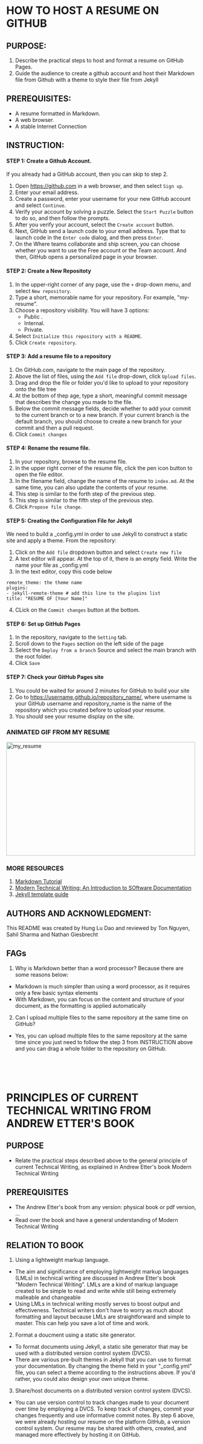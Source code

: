 # HOW TO HOST A RESUME ON GITHUB 

## PURPOSE:
1. Describe the practical steps to host and format a resume on GitHub Pages.
2. Guide the audience to create a github account and host their Markdown file from Github with a theme to style their file from Jekyll

## PREREQUISITES:
- A resume formatted in Markdown.
- A web browser.
- A stable Internet Connection

## INSTRUCTION:

#### STEP 1: Create a Github Account.

If you already had a GitHub account, then you can skip to step 2.

1. Open <https://github.com> in a web browser, and then select `Sign up`.
2. Enter your email address.
3. Create a password, enter your username for your new GitHub account and select `Continue`.
4. Verify your account by solving a puzzle. Select the `Start Puzzle` button to do so, and then follow the prompts.
5. After you verify your account, select the `Create account` button.
6. Next, GitHub send a launch code to your email address. Type that to launch code in the `Enter code` dialog, and then press `Enter`.
7. On the Where teams collaborate and ship screen, you can choose whether you want to use the Free account or the Team account. And then, GitHub opens a personalized page in your browser.

#### STEP 2: Create a New Repositoty
1. In the upper-right corner of any page, use the `+` drop-down menu, and select `New repository`. 
2. Type a short, memorable name for your repository. For example, "my-resume".
3. Choose a repository visibility. You will have 3 options: 
   - Public .
   - Internal.
   - Private.
4. Select `Initialize this repository with a README`.
5. Click `Create repository`.

#### STEP 3: Add a resume file to a repository
1. On GitHub.com, navigate to the main page of the repository.
2. Above the list of files, using the `Add file` drop-down, click `Upload files`.
3. Drag and drop the file or folder you'd like to upload to your repository onto the file tree
4. At the bottom of thep age, type a short, meaningful commit message that describes the change you made to the file. 
5. Below the commit message fields, decide whether to add your commit to the current branch or to a new branch. If your current branch is the default branch, you should choose to create a new branch for your commit and then a pull request. 
6. Click `Commit changes`

#### STEP 4: Rename the resume file.
1. In your repository, browse to the resume file.
2. In the upper right corner of the resume file, click the pen icon button to open the file editor.
3. In the filename field, change the name of the resume to `index.md`. At the same time, you can also update the contents of your resume.
4. This step is similar to the forth step of the previous step.
5. This step is similar to the fifth step of the previous step.
6. Click `Propose file change`.

#### STEP 5: Creating the Configuration File for Jekyll
We need to build a _config.yml in order to use Jekyll to construct a static site and apply a theme. From the repository:
1. Click on the `Add file` dropdown button and select `Create new file`
2. A text editor will appear. At the top of it, there is an empty field. Write the name your file as _config.yml
3. In the text editor, copy this code below

```
remote_theme: the theme name
plugins:
- jekyll-remote-theme # add this line to the plugins list 
title: "RESUME OF [Your Name]" 
```
4. CLick on the `Commit changes` button at the bottom.

#### STEP 6: Set up GitHub Pages
1. In the repository, navigate to the `Setting` tab.
2. Scroll down to the `Pages` section on the left side of the page
3. Select the `Deploy from a branch` Source and select the main branch with the root folder.
4. Click `Save`

#### STEP 7: Check your GitHub Pages site
1. You could be waited for around 2 minutes for GitHub to build your site
2. Go to <https://username.github.io/repository_name/>, where username is your GitHub username and repository_name is the name of the repository which you created before to upload your resume.
3. You should see your resume display on the site.

### ANIMATED GIF FROM MY RESUME

<img src="/animated_gif/animated.gif" alt="my_resume" width="500" height="300" />

### MORE RESOURCES
1. [Markdown Tutorial](https://www.markdowntutorial.com/)
2. [Modern Technical Writing: An Introduction to SOftware Documentation](https://www.amazon.ca/Modern-Technical-Writing-Introduction-Documentation-ebook/dp/B01A2QL9SS)
3. [Jekyll template guide](https://jekyllrb.com/)


## AUTHORS AND ACKNOWLEDGMENT:
This README was created by Hung Lu Dao and reviewed by Ton Nguyen, Sahil Sharma and Nathan Giesbrecht


## FAGs
1. Why is Markdown better than a word processor?
Because there are some reasons below:
- Markdown is much simpler than using a word processor, as it requires only a few basic syntax elements
- With Markdown, you can focus on the content and structure of your document, as the formatting is applied automatically
2. Can I upload multiple files to the same repository at the same time on GitHub?
- Yes, you can upload multiple files to the same repository at the same time since you just need to follow the step 3 from INSTRUCTION above and you can drag a whole folder to the repository on GitHub.

<br>
<br>
<br>


# PRINCIPLES OF CURRENT TECHNICAL WRITING FROM ANDREW ETTER'S BOOK 

## PURPOSE
- Relate the practical steps described above to the general principle of current Technical Writing, as explained in Andrew Etter's book Modern Technical Writing

## PREREQUISITES
- The Andrew Etter's book from any version: physical book or pdf version, ...
- Read over the book and have a general understanding of Modern Technical Writing

## RELATION TO BOOK
1. Using a lightweight markup language.
- The aim and significance of employing lightweight markup languages (LMLs) in technical writing are discussed in Andrew Etter's book "Modern Technical Writing". LMLs are a kind of markup language created to be simple to read and write while still being extremely malleable and changeable 
- Using LMLs in technical writing mostly serves to boost output and effectiveness. Technical writers don't have to worry as much about formatting and layout because LMLs are straightforward and simple to master. This can help you save a lot of time and work.
2. Format a doucment using a static site generator.
- To format documents using Jekyll, a static site generator that may be used with a distributed version control system (DVCS).
- There are various pre-built themes in Jekyll that you can use to format your documentation. By changing the theme field in your "_config.yml" file, you can select a theme according to the instructions above. If you'd rather, you could also design your own unique theme.
3. Share/host documents on a distributed version control system (DVCS).
- You can use version control to track changes made to your document over time by employing a DVCS. To keep track of changes, commit your changes frequently and use informative commit notes. By step 6 above, we were already hosting our resume on the platform GitHub, a version control system. Our resume may be shared with others, created, and managed more effectively by hosting it on GitHub.
